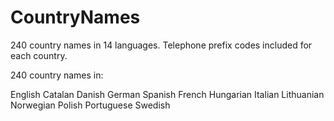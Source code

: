 # CountryNames
240 country names in 14 languages. Telephone prefix codes included for each country.

240 country names in: 

English
Catalan
Danish
German
Spanish
French
Hungarian
Italian
Lithuanian
Norwegian
Polish
Portuguese
Swedish
